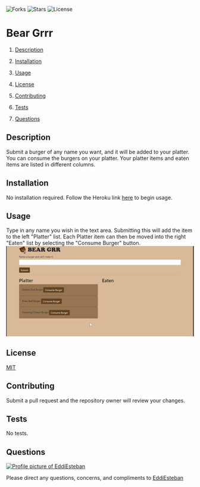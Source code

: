 ![Forks](https://img.shields.io/github/forks/EddiEsteban/burger-logger) ![Stars](https://img.shields.io/github/stars/EddiEsteban/burger-logger) ![License](https://img.shields.io/github/license/EddiEsteban/burger-logger) 

# Bear Grrr

1. [Description](#toc-desc)

2. [Installation](#toc-install)

3. [Usage](#toc-usage)

4. [License](#toc-license)

5. [Contributing](#toc-contrib)

6. [Tests](#toc-tests)

7. [Questions](#toc-contact)

<a id='toc-desc'></a>
## Description
Submit a burger of any name you want, and it will be added to your platter. You can consume the burgers on your platter. Your platter items and eaten items are listed in different columns.

<a id='toc-install'></a>
## Installation
No installation required. Follow the Heroku link [here](https://polite-backbacon-18650.herokuapp.com/) to begin usage.

<a id='toc-usage'></a>
## Usage
Type in any name you wish in the text area. Submitting this will add the item to the left "Platter" list. Each Platter item can then be moved into the right "Eaten" list by selecting the "Consume Burger" button.
![Demo](./public/assets/img/demo.gif)

<a id='toc-license'></a>
## License
[MIT](LICENSE)

<a id='toc-contrib'></a>
## Contributing
Submit a pull request and the repository owner will review your changes.

<a id='toc-tests'></a>
## Tests
No tests.

<a id='toc-contact'></a>
## Questions
<a href="https://github.com/EddiEsteban" rel="some text">![Profile picture of EddiEsteban](https://avatars1.githubusercontent.com/u/60436198?v=4)</a>

Please direct any questions, concerns, and compliments to [EddiEsteban](https://github.com/EddiEsteban)
 

